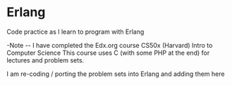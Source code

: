 Erlang
======

Code practice as I learn to program with Erlang


-Note -- I have completed the Edx.org course CS50x (Harvard) Intro to Computer Science
This course uses C (with some PHP at the end) for lectures and problem sets.

I am re-coding / porting the problem sets into Erlang and adding them here
